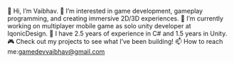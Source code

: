 👋 Hi, I’m Vaibhav.
👀 I’m interested in game development, gameplay programming, and creating immersive 2D/3D experiences.
🌱 I’m currently working on multiplayer mobile game as solo unity developer at IqonicDesign. 
💼 I have 2.5 years of experience in C# and 1.5 years in Unity.
🎮 Check out my projects to see what I’ve been building!
📫 How to reach me:gamedevvaibhav@gmail.com
  


